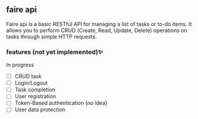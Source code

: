 ## faire api

Faire api is a basic RESTful API for managing a list of tasks or to-do items. It allows you to perform CRUD (Create, Read, Update, Delete) operations on tasks through simple HTTP requests.

### features (not yet implemented)✨

In progress

- [ ] CRUD task
- [ ] Login/Logout
- [ ] Task completion
- [ ] User registration
- [ ] Token-Based authentication (no idea)
- [ ] User data protection
